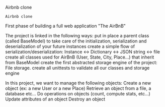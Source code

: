 Airbnb clone

	Airbnb clone
First phase of building a full web application "The AirBnB"

The project is linked in the following ways: put in place a parent class (called BaseModel) to take care of the initialization, serialization and deserialization of your future instances create a simple flow of serialization/deserialization: Instance <-> Dictionary <-> JSON string <-> file create all classes used for AirBnB (User, State, City, Place…) that inherit from BaseModel create the first abstracted storage engine of the project: File storage. create all unittests to validate all our classes and storage engine

In this project, we want to manage the following objects: Create a new object (ex: a new User or a new Place) Retrieve an object from a file, a database etc… Do operations on objects (count, compute stats, etc…) Update attributes of an object Destroy an object
